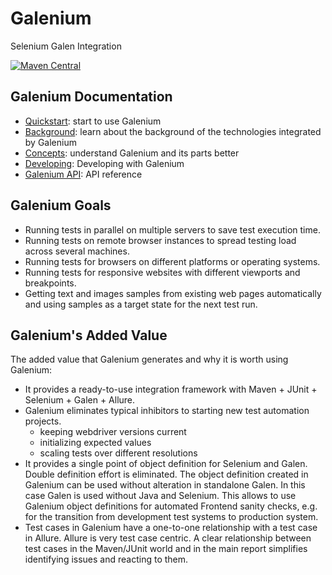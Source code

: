 # Galenium

Selenium Galen Integration

[![Maven Central](https://img.shields.io/maven-central/v/io.wcm.qa/io.wcm.qa.galenium.integration.ui-tests)](https://repo1.maven.org/maven2/io/wcm/qa/io.wcm.qa.galenium.integration.ui-tests/)

## Galenium Documentation

* [Quickstart](quickstart.html): start to use Galenium
* [Background](background.html): learn about the background of the technologies integrated by Galenium
* [Concepts](concepts.html): understand Galenium and its parts better
* [Developing](developing.html): Developing with Galenium
* [Galenium API](apidocs.html): API reference

## Galenium Goals

* Running tests in parallel on multiple servers to save test execution time.
* Running tests on remote browser instances to spread testing load across several machines.
* Running tests for browsers on different platforms or operating systems.
* Running tests for responsive websites with different viewports and breakpoints.
* Getting text and images samples from existing web pages automatically and using samples as a target state for the next test run.

## Galenium's Added Value
 The added value that Galenium generates and why it is worth using Galenium:

* It provides a ready-to-use integration framework with Maven + JUnit + Selenium + Galen + Allure.
* Galenium eliminates typical inhibitors to starting new test automation projects.
  * keeping webdriver versions current
  * initializing expected values
  * scaling tests over different resolutions
* It provides a single point of object definition for Selenium and Galen. Double definition effort is eliminated. The object definition created in Galenium can be used without alteration in standalone Galen. In this case Galen is used without Java and Selenium. This allows to use Galenium object definitions for automated Frontend sanity checks, e.g. for the transition from development test systems to production system.
* Test cases in Galenium have a one-to-one relationship with a test case in Allure. Allure is very test case centric. A clear relationship between test cases in the Maven/JUnit world and in the main report simplifies identifying issues and reacting to them.
